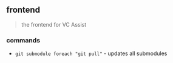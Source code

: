 ## frontend

> the frontend for VC Assist

### commands

- `git submodule foreach "git pull"` - updates all submodules

